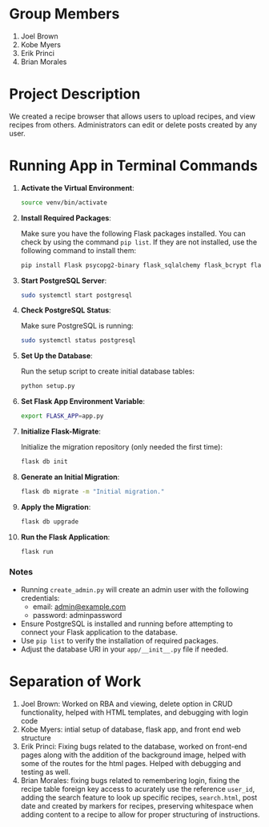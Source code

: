 # Group Members

1. Joel Brown
2. Kobe Myers
3. Erik Princi
4. Brian Morales

# Project Description

We created a recipe browser that allows users to upload recipes, and view recipes from others. Administrators can edit or delete posts created by any user.

# Running App in Terminal Commands

1. **Activate the Virtual Environment**:

    ```sh
    source venv/bin/activate
    ```

2. **Install Required Packages**:

    Make sure you have the following Flask packages installed. You can check by using the command `pip list`. If they are not installed, use the following command to install them:

    ```sh
    pip install Flask psycopg2-binary flask_sqlalchemy flask_bcrypt flask_login flask_migrate flask_wtf
    ```

3. **Start PostgreSQL Server**:

    ```sh
    sudo systemctl start postgresql
    ```

4. **Check PostgreSQL Status**:

    Make sure PostgreSQL is running:

    ```sh
    sudo systemctl status postgresql
    ```

5. **Set Up the Database**:

    Run the setup script to create initial database tables:

    ```sh
    python setup.py
    ```

6. **Set Flask App Environment Variable**:

    ```sh
    export FLASK_APP=app.py
    ```

7. **Initialize Flask-Migrate**:

    Initialize the migration repository (only needed the first time):

    ```sh
    flask db init
    ```

8. **Generate an Initial Migration**:

    ```sh
    flask db migrate -m "Initial migration."
    ```

9. **Apply the Migration**:

    ```sh
    flask db upgrade
    ```

10. **Run the Flask Application**:

    ```sh
    flask run
    ```

### Notes

- Running `create_admin.py` will create an admin user with the following credentials:
    - email: admin@example.com
    - password: adminpassword
- Ensure PostgreSQL is installed and running before attempting to connect your Flask application to the database.
- Use `pip list` to verify the installation of required packages.
- Adjust the database URI in your `app/__init__.py` file if needed.

# Separation of Work

1. Joel Brown: Worked on RBA and viewing, delete option in CRUD functionality, helped with HTML templates, and debugging with login code
2. Kobe Myers: intial setup of database, flask app, and front end web structure
3. Erik Princi: Fixing bugs related to the database, worked on front-end pages along with the addition of the background image, helped with some of the routes for the html pages. Helped with debugging and testing as well.
4. Brian Morales: fixing bugs related to remembering login, fixing the recipe table foreign key access to acurately use the reference `user_id`, adding the search feature to look up specific recipes, `search.html`, post date and created by markers for recipes, preserving whitespace when adding content to a recipe to allow for proper structuring of instructions.

